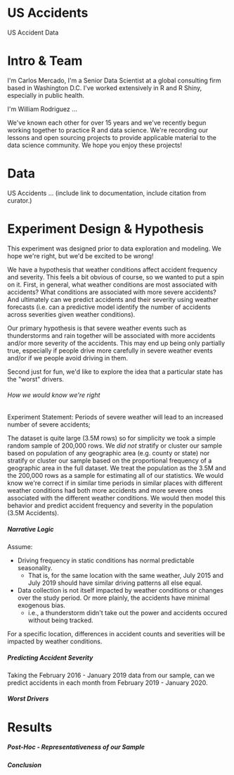 # US Accidents
 US Accident Data

# Intro & Team 

I'm Carlos Mercado, I'm a Senior Data Scientist at a global consulting firm based 
in Washington D.C. I've worked extensively in R and R Shiny, especially in 
public health. 

I'm William Rodriguez ... 

We've known each other for over 15 years and we've recently begun working 
together to practice R and data science. We're recording our lessons and open 
sourcing projects to provide applicable material to the data science community. 
We hope you enjoy these projects! 

# Data 

US Accidents ... (include link to documentation, include citation from 
curator.) 

# Experiment Design & Hypothesis

This experiment was designed prior to data exploration and modeling. We hope 
we're right, but we'd be excited to be wrong! 

We have a hypothesis that weather conditions affect accident frequency 
and severity. This feels a bit obvious of course, so we wanted to put a spin 
on it. First, in general, what weather conditions are most associated with 
accidents? What conditions are associated with more severe accidents? And ultimately
can we predict accidents and their severity using weather forecasts (i.e. 
can a predictive model identify the number of accidents across severities given
weather conditions). 

Our primary hypothesis is that severe weather events such as thunderstorms and rain 
together will be associated with more accidents and/or more severity of the accidents.
This may end up being only partially true, especially if people drive more
carefully in severe weather events and/or if we people avoid driving in them. 

Second just for fun, we'd like to explore the idea that a particular state has 
the "worst" drivers.

###### How we would know we're right 

Experiment Statement: Periods of severe weather will lead to an increased number 
of severe accidents; 

The dataset is quite large (3.5M rows) so for simplicity we took a simple random 
sample of 200,000 rows. We *did not* stratify or cluster our sample based on 
population of any geographic area (e.g. county or state) nor stratify or cluster
our sample based on the proportional frequency of a geographic area in the 
full dataset. We treat the population as the 3.5M and the 200,000 rows as a
sample for estimating all of our statistics. We would know we're correct if in
similar time periods in similar places with different weather conditions had 
both more accidents and more severe ones associated with the different weather 
conditions. We would then model this behavior and predict accident frequency
and severity in the population (3.5M Accidents). 

##### Narrative Logic 

Assume: 
* Driving frequency in static conditions has normal predictable seasonality.
    + That is, for the same location with the same weather, July 2015 and July 2019 should have similar driving patterns all else equal. 
* Data collection is not itself impacted by weather conditions or changes over the study period. Or more plainly, the accidents have minimal exogenous bias. 
    + i.e., a thunderstorm didn't take out the power and accidents occured without being tracked. 
    
For a specific location, differences in accident counts and severities will 
be impacted by weather conditions. 


##### Predicting Accident Severity 

Taking the February 2016 - January 2019 data from our sample, can we 
predict accidents in each month from February 2019 - January 2020.  


##### Worst Drivers 


# Results 

##### Post-Hoc - Representativeness of our Sample 

##### Conclusion 